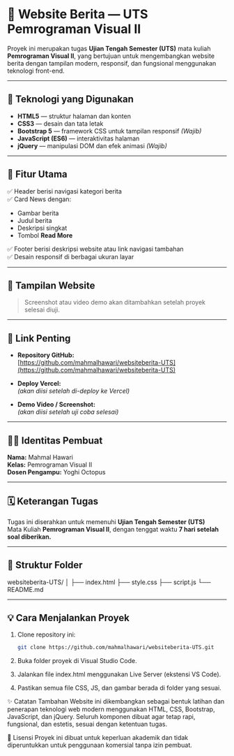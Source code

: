 # 📰 Website Berita — UTS Pemrograman Visual II

Proyek ini merupakan tugas **Ujian Tengah Semester (UTS)** mata kuliah **Pemrograman Visual II**, yang bertujuan untuk mengembangkan website berita dengan tampilan modern, responsif, dan fungsional menggunakan teknologi front-end.

---

## 🚀 Teknologi yang Digunakan
- **HTML5** — struktur halaman dan konten  
- **CSS3** — desain dan tata letak  
- **Bootstrap 5** — framework CSS untuk tampilan responsif *(Wajib)*  
- **JavaScript (ES6)** — interaktivitas halaman  
- **jQuery** — manipulasi DOM dan efek animasi *(Wajib)*  

---

## 🧩 Fitur Utama
✅ Header berisi navigasi kategori berita  
✅ Card News dengan:
- Gambar berita  
- Judul berita  
- Deskripsi singkat  
- Tombol **Read More**  

✅ Footer berisi deskripsi website atau link navigasi tambahan  
✅ Desain responsif di berbagai ukuran layar  

---

## 📸 Tampilan Website
> Screenshot atau video demo akan ditambahkan setelah proyek selesai diuji.

---

## 🔗 Link Penting
- **Repository GitHub:**  
  [https://github.com/mahmalhawari/websiteberita-UTS](https://github.com/mahmalhawari/websiteberita-UTS)  

- **Deploy Vercel:**  
  *(akan diisi setelah di-deploy ke Vercel)*  

- **Demo Video / Screenshot:**  
  *(akan diisi setelah uji coba selesai)*  

---

## 👨‍💻 Identitas Pembuat
**Nama:** Mahmal Hawari  
**Kelas:** Pemrograman Visual II  
**Dosen Pengampu:** Yoghi Octopus  

---

## 🗓️ Keterangan Tugas
Tugas ini diserahkan untuk memenuhi **Ujian Tengah Semester (UTS)**  
Mata Kuliah **Pemrograman Visual II**, dengan tenggat waktu **7 hari setelah soal diberikan.**

---

## 📂 Struktur Folder
websiteberita-UTS/
│
├── index.html
├── style.css
├── script.js
└── README.md


---

## 💡 Cara Menjalankan Proyek
1. Clone repository ini:  
   ```bash
   git clone https://github.com/mahmalhawari/websiteberita-UTS.git
   
2. Buka folder proyek di Visual Studio Code.

3. Jalankan file index.html menggunakan Live Server (ekstensi VS Code).

4. Pastikan semua file CSS, JS, dan gambar berada di folder yang sesuai.

✨ Catatan Tambahan
Website ini dikembangkan sebagai bentuk latihan dan penerapan teknologi web modern menggunakan HTML, CSS, Bootstrap, JavaScript, dan jQuery.
Seluruh komponen dibuat agar tetap rapi, fungsional, dan estetis, sesuai dengan ketentuan tugas.

📢 Lisensi
Proyek ini dibuat untuk keperluan akademik dan tidak diperuntukkan untuk penggunaan komersial tanpa izin pembuat.


